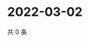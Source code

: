 # 2022-03-02

共 0 条

<!-- BEGIN WEIBO -->
<!-- 最后更新时间 Wed Mar 02 2022 17:00:55 GMT+0800 (China Standard Time) -->

<!-- END WEIBO -->
